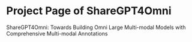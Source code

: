 # Project Page of ShareGPT4Omni

ShareGPT4Omni: Towards Building Omni Large Multi-modal Models with Comprehensive Multi-modal Annotations
